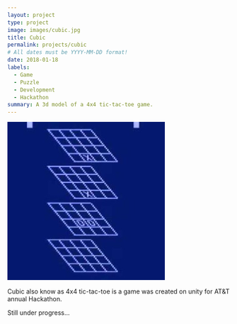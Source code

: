 ```yaml
---
layout: project
type: project
image: images/cubic.jpg
title: Cubic
permalink: projects/cubic
# All dates must be YYYY-MM-DD format!
date: 2018-01-18
labels:
  - Game
  - Puzzle
  - Development
  - Hackathon
summary: A 3d model of a 4x4 tic-tac-toe game.
---
```


<img class="ui medium right floated rounded image" src="../images/cubic.jpg">

Cubic also know as 4x4 tic-tac-toe is a game was created on unity for AT&T annual Hackathon.

Still under progress...

